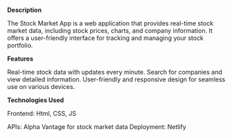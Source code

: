 **Description**

The Stock Market App is a web application that provides real-time stock market data, including stock prices, charts, and company information. 
It offers a user-friendly interface for tracking and managing your stock portfolio.

**Features**

Real-time stock data with updates every minute.
Search for companies and view detailed information.
User-friendly and responsive design for seamless use on various devices.

**Technologies Used**

Frontend: Html, CSS, JS

APIs: Alpha Vantage for stock market data
Deployment: Netlify
